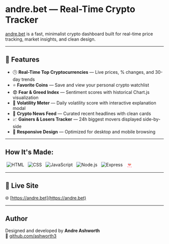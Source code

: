 # andre.bet — Real-Time Crypto Tracker

[andre.bet](https://andre.bet) is a fast, minimalist crypto dashboard built for real-time price tracking, market insights, and clean design.

---

## 🌟 Features

- 🕒 **Real-Time Top Cryptocurrencies** — Live prices, % changes, and 30-day trends
- ⭐ **Favorite Coins** — Save and view your personal crypto watchlist
- 😨 **Fear & Greed Index** — Sentiment scores with historical Chart.js visualization
- 🌊 **Volatility Meter** — Daily volatility score with interactive explanation modal
- 📰 **Crypto News Feed** — Curated recent headlines with clean cards
- 📈 **Gainers & Losers Tracker** — 24h biggest movers displayed side-by-side
- 📱 **Responsive Design** — Optimized for desktop and mobile browsing

---

## How It's Made:

<div class="tech-stack">
  <a href="https://developer.mozilla.org/en-US/docs/Web/HTML" target="_blank" style="text-decoration: none;">
        <img src="https://cdn.jsdelivr.net/gh/devicons/devicon/icons/html5/html5-original.svg" alt="HTML" width="20" style="vertical-align: middle; margin: 0 4px;" />
      </a>
      <a href="https://developer.mozilla.org/en-US/docs/Web/CSS" target="_blank" style="text-decoration: none;">
        <img src="https://cdn.jsdelivr.net/gh/devicons/devicon/icons/css3/css3-original.svg" alt="CSS" width="20" style="vertical-align: middle; margin: 0 4px;" />
      </a>
      <a href="https://developer.mozilla.org/en-US/docs/Web/JavaScript" target="_blank" style="text-decoration: none;">
        <img src="https://cdn.jsdelivr.net/gh/devicons/devicon/icons/javascript/javascript-original.svg" alt="JavaScript" width="20" style="vertical-align: middle; margin: 0 4px;" />
      </a>
      <a href="https://nodejs.org/" target="_blank" style="text-decoration: none;">
        <img src="https://cdn.jsdelivr.net/gh/devicons/devicon/icons/nodejs/nodejs-original.svg" alt="Node.js" width="20" style="vertical-align: middle; margin: 0 4px;" />
      </a>
      <a href="https://expressjs.com/" target="_blank" style="text-decoration: none;">
        <img src="https://cdn.jsdelivr.net/gh/devicons/devicon/icons/express/express-original.svg" alt="Express" width="20" style="vertical-align: middle; margin: 0 4px;" />
      </a>
      <a href="https://www.chartjs.org/" target="_blank" style="text-decoration: none;">
        <img src="public/images/chartjs.svg" alt="Chart.js" width="20" style="vertical-align: middle; margin: 0 4px;" />
      </a>
</div>


---

## 🔗 Live Site

🌐 [https://andre.bet](https://andre.bet)

---

## Author

Designed and developed by **Andre Ashworth**  
🔗 [github.com/ashworth3](https://github.com/ashworth3)
